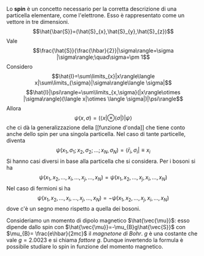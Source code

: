 Lo **spin** è un concetto necessario per la corretta descrizione di una particella elementare, come l'elettrone. Esso è rappresentato come un vettore in tre dimensioni.
$$\hat{\bar{S}}=(\hat{S}_{x},\hat{S}_{y},\hat{S}_{z})$$
Vale
$$\frac{\hat{S}}{\frac{\hbar}{2}}|\sigma\rangle=\sigma |\sigma\rangle;\quad\sigma=\pm 1$$
Considero
$$\hat{I}=\sum\limits_{x}|x\rangle\langle x|\sum\limits_{\sigma}|\sigma\rangle\langle \sigma|$$
$$\hat{I}|\psi\rangle=\sum\limits_{x,\sigma}(|x\rangle\otimes |\sigma\rangle)(\langle x|\otimes \langle \sigma|)|\psi\rangle$$
Allora
$$\psi(x,\sigma)=(\langle x|\otimes \langle \sigma|)|\psi\rangle$$
che ci dà la generalizzazione della [[funzione d'onda]] che tiene conto anche dello spin per una singola particella. Nel caso di tante particelle, diventa
$$\psi(x_{1},\sigma_{1};x_{2},\sigma_{2};\ldots;x_{N},\sigma_{N})=\langle \bar{r}_{i},\sigma_{i}|\equiv x_{i}$$
Si hanno casi diversi in base alla particella che si considera. Per i bosoni si ha
$$\psi(x_{1},x_{2},\ldots,x_{i},\ldots,x_{j},\ldots,x_{N})=\psi(x_{1},x_{2},\ldots,x_{j},x_{i},\ldots,x_{N})$$
Nel caso di fermioni si ha
$$\psi(x_{1},x_{2},\ldots,x_{i},\ldots,x_{j},\ldots,x_{N})=-\psi(x_{1},x_{2},\ldots,x_{j},x_{i},\ldots,x_{N})$$
dove c'è un segno meno rispetto a quella dei bosoni.

Consideriamo un momento di dipolo magnetico $\hat{\vec{\mu}}$: esso dipende dallo spin con $\hat{\vec{\mu}}=-\mu_{B}g\hat{\vec{S}}$ con $\mu_{B}= \frac{e\hbar}{2mc}$ il *magnetone di Bohr*. $g$ è una costante che vale $g=2.0023$ e si chiama *fattore g*. Dunque invertendo la formula è possibile studiare lo spin in funzione del momento magnetico.